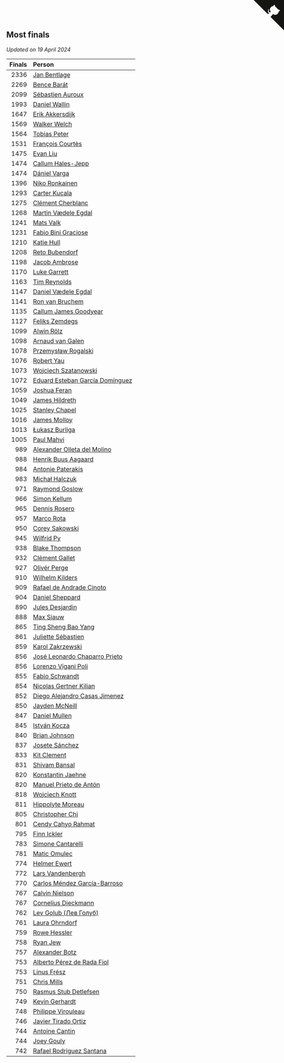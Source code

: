 ## Most finals

*Updated on 19 April 2024*

| Finals | Person |
| ---: | :--- |
| 2336 | [Jan Bentlage](https://www.worldcubeassociation.org/persons/2010BENT01) |
| 2269 | [Bence Barát](https://www.worldcubeassociation.org/persons/2008BARA01) |
| 2099 | [Sébastien Auroux](https://www.worldcubeassociation.org/persons/2008AURO01) |
| 1993 | [Daniel Wallin](https://www.worldcubeassociation.org/persons/2013WALL03) |
| 1647 | [Erik Akkersdijk](https://www.worldcubeassociation.org/persons/2005AKKE01) |
| 1569 | [Walker Welch](https://www.worldcubeassociation.org/persons/2011WELC01) |
| 1564 | [Tobias Peter](https://www.worldcubeassociation.org/persons/2014PETE03) |
| 1531 | [François Courtès](https://www.worldcubeassociation.org/persons/2008COUR01) |
| 1475 | [Evan Liu](https://www.worldcubeassociation.org/persons/2009LIUE01) |
| 1474 | [Callum Hales-Jepp](https://www.worldcubeassociation.org/persons/2012HALE01) |
| 1474 | [Dániel Varga](https://www.worldcubeassociation.org/persons/2008VARG01) |
| 1396 | [Niko Ronkainen](https://www.worldcubeassociation.org/persons/2010RONK01) |
| 1293 | [Carter Kucala](https://www.worldcubeassociation.org/persons/2015KUCA01) |
| 1275 | [Clément Cherblanc](https://www.worldcubeassociation.org/persons/2014CHER05) |
| 1268 | [Martin Vædele Egdal](https://www.worldcubeassociation.org/persons/2013EGDA02) |
| 1241 | [Mats Valk](https://www.worldcubeassociation.org/persons/2007VALK01) |
| 1231 | [Fabio Bini Graciose](https://www.worldcubeassociation.org/persons/2010GRAC02) |
| 1210 | [Katie Hull](https://www.worldcubeassociation.org/persons/2010HULL01) |
| 1208 | [Reto Bubendorf](https://www.worldcubeassociation.org/persons/2012BUBE01) |
| 1198 | [Jacob Ambrose](https://www.worldcubeassociation.org/persons/2010AMBR01) |
| 1170 | [Luke Garrett](https://www.worldcubeassociation.org/persons/2017GARR05) |
| 1163 | [Tim Reynolds](https://www.worldcubeassociation.org/persons/2005REYN01) |
| 1147 | [Daniel Vædele Egdal](https://www.worldcubeassociation.org/persons/2013EGDA01) |
| 1141 | [Ron van Bruchem](https://www.worldcubeassociation.org/persons/2003BRUC01) |
| 1135 | [Callum James Goodyear](https://www.worldcubeassociation.org/persons/2012GOOD02) |
| 1127 | [Feliks Zemdegs](https://www.worldcubeassociation.org/persons/2009ZEMD01) |
| 1099 | [Alwin Rölz](https://www.worldcubeassociation.org/persons/2016ROLZ01) |
| 1098 | [Arnaud van Galen](https://www.worldcubeassociation.org/persons/2006GALE01) |
| 1078 | [Przemysław Rogalski](https://www.worldcubeassociation.org/persons/2013ROGA02) |
| 1076 | [Robert Yau](https://www.worldcubeassociation.org/persons/2009YAUR01) |
| 1073 | [Wojciech Szatanowski](https://www.worldcubeassociation.org/persons/2011SZAT01) |
| 1072 | [Eduard Esteban García Domínguez](https://www.worldcubeassociation.org/persons/2011EDUA01) |
| 1059 | [Joshua Feran](https://www.worldcubeassociation.org/persons/2011FERA01) |
| 1049 | [James Hildreth](https://www.worldcubeassociation.org/persons/2009HILD01) |
| 1025 | [Stanley Chapel](https://www.worldcubeassociation.org/persons/2016CHAP04) |
| 1016 | [James Molloy](https://www.worldcubeassociation.org/persons/2011MOLL01) |
| 1013 | [Łukasz Burliga](https://www.worldcubeassociation.org/persons/2013BURL01) |
| 1005 | [Paul Mahvi](https://www.worldcubeassociation.org/persons/2012MAHV01) |
| 989 | [Alexander Olleta del Molino](https://www.worldcubeassociation.org/persons/2008OLLE01) |
| 988 | [Henrik Buus Aagaard](https://www.worldcubeassociation.org/persons/2006BUUS01) |
| 984 | [Antonie Paterakis](https://www.worldcubeassociation.org/persons/2012PATE01) |
| 983 | [Michał Halczuk](https://www.worldcubeassociation.org/persons/2006HALC01) |
| 971 | [Raymond Goslow](https://www.worldcubeassociation.org/persons/2014GOSL01) |
| 966 | [Simon Kellum](https://www.worldcubeassociation.org/persons/2016KELL12) |
| 965 | [Dennis Rosero](https://www.worldcubeassociation.org/persons/2010ROSE03) |
| 957 | [Marco Rota](https://www.worldcubeassociation.org/persons/2009ROTA01) |
| 950 | [Corey Sakowski](https://www.worldcubeassociation.org/persons/2011SAKO01) |
| 945 | [Wilfrid Py](https://www.worldcubeassociation.org/persons/2016PYWI01) |
| 938 | [Blake Thompson](https://www.worldcubeassociation.org/persons/2010THOM03) |
| 932 | [Clément Gallet](https://www.worldcubeassociation.org/persons/2004GALL02) |
| 927 | [Olivér Perge](https://www.worldcubeassociation.org/persons/2007PERG01) |
| 910 | [Wilhelm Kilders](https://www.worldcubeassociation.org/persons/2010KILD02) |
| 909 | [Rafael de Andrade Cinoto](https://www.worldcubeassociation.org/persons/2007CINO01) |
| 904 | [Daniel Sheppard](https://www.worldcubeassociation.org/persons/2009SHEP01) |
| 890 | [Jules Desjardin](https://www.worldcubeassociation.org/persons/2010DESJ01) |
| 888 | [Max Siauw](https://www.worldcubeassociation.org/persons/2017SIAU02) |
| 865 | [Ting Sheng Bao Yang](https://www.worldcubeassociation.org/persons/2008BAOY01) |
| 861 | [Juliette Sébastien](https://www.worldcubeassociation.org/persons/2014SEBA01) |
| 859 | [Karol Zakrzewski](https://www.worldcubeassociation.org/persons/2014ZAKR01) |
| 856 | [José Leonardo Chaparro Prieto](https://www.worldcubeassociation.org/persons/2011CHAP01) |
| 856 | [Lorenzo Vigani Poli](https://www.worldcubeassociation.org/persons/2007POLI01) |
| 855 | [Fabio Schwandt](https://www.worldcubeassociation.org/persons/2014SCHW02) |
| 854 | [Nicolas Gertner Kilian](https://www.worldcubeassociation.org/persons/2013GERT01) |
| 852 | [Diego Alejandro Casas Jimenez](https://www.worldcubeassociation.org/persons/2014JIME05) |
| 850 | [Jayden McNeill](https://www.worldcubeassociation.org/persons/2012MCNE01) |
| 847 | [Daniel Mullen](https://www.worldcubeassociation.org/persons/2016MULL04) |
| 845 | [István Kocza](https://www.worldcubeassociation.org/persons/2005KOCZ01) |
| 840 | [Brian Johnson](https://www.worldcubeassociation.org/persons/2013JOHN10) |
| 837 | [Josete Sánchez](https://www.worldcubeassociation.org/persons/2015SANC18) |
| 833 | [Kit Clement](https://www.worldcubeassociation.org/persons/2008CLEM01) |
| 831 | [Shivam Bansal](https://www.worldcubeassociation.org/persons/2011BANS02) |
| 820 | [Konstantin Jaehne](https://www.worldcubeassociation.org/persons/2015JAEH01) |
| 820 | [Manuel Prieto de Antón](https://www.worldcubeassociation.org/persons/2015ANTO04) |
| 818 | [Wojciech Knott](https://www.worldcubeassociation.org/persons/2011KNOT01) |
| 811 | [Hippolyte Moreau](https://www.worldcubeassociation.org/persons/2008MORE02) |
| 805 | [Christopher Chi](https://www.worldcubeassociation.org/persons/2014CHIC01) |
| 801 | [Cendy Cahyo Rahmat](https://www.worldcubeassociation.org/persons/2010RAHM02) |
| 795 | [Finn Ickler](https://www.worldcubeassociation.org/persons/2012ICKL01) |
| 783 | [Simone Cantarelli](https://www.worldcubeassociation.org/persons/2012CANT02) |
| 781 | [Matic Omulec](https://www.worldcubeassociation.org/persons/2010OMUL02) |
| 774 | [Helmer Ewert](https://www.worldcubeassociation.org/persons/2015EWER01) |
| 772 | [Lars Vandenbergh](https://www.worldcubeassociation.org/persons/2003VAND01) |
| 770 | [Carlos Méndez García-Barroso](https://www.worldcubeassociation.org/persons/2010GARC02) |
| 767 | [Calvin Nielson](https://www.worldcubeassociation.org/persons/2014NIEL03) |
| 767 | [Cornelius Dieckmann](https://www.worldcubeassociation.org/persons/2009DIEC01) |
| 762 | [Lev Golub (Лев Голуб)](https://www.worldcubeassociation.org/persons/2014HOLU01) |
| 761 | [Laura Ohrndorf](https://www.worldcubeassociation.org/persons/2009OHRN01) |
| 759 | [Rowe Hessler](https://www.worldcubeassociation.org/persons/2007HESS01) |
| 758 | [Ryan Jew](https://www.worldcubeassociation.org/persons/2008JEWR01) |
| 757 | [Alexander Botz](https://www.worldcubeassociation.org/persons/2013BOTZ01) |
| 753 | [Alberto Pérez de Rada Fiol](https://www.worldcubeassociation.org/persons/2011FIOL01) |
| 753 | [Linus Frész](https://www.worldcubeassociation.org/persons/2011FRES01) |
| 751 | [Chris Mills](https://www.worldcubeassociation.org/persons/2014MILL04) |
| 750 | [Rasmus Stub Detlefsen](https://www.worldcubeassociation.org/persons/2014DETL01) |
| 749 | [Kevin Gerhardt](https://www.worldcubeassociation.org/persons/2013GERH01) |
| 748 | [Philippe Virouleau](https://www.worldcubeassociation.org/persons/2008VIRO01) |
| 746 | [Javier Tirado Ortiz](https://www.worldcubeassociation.org/persons/2009TIRA01) |
| 744 | [Antoine Cantin](https://www.worldcubeassociation.org/persons/2010CANT02) |
| 744 | [Joey Gouly](https://www.worldcubeassociation.org/persons/2007GOUL01) |
| 742 | [Rafael Rodriguez Santana](https://www.worldcubeassociation.org/persons/2012SANT12) |


<a href="https://github.com/jonatanklosko/wca_statistics" class="github-corner" aria-label="View source on Github"><svg width="80" height="80" viewBox="0 0 250 250" style="fill:#151513; color:#fff; position: absolute; top: 0; border: 0; right: 0;" aria-hidden="true"><path d="M0,0 L115,115 L130,115 L142,142 L250,250 L250,0 Z"></path><path d="M128.3,109.0 C113.8,99.7 119.0,89.6 119.0,89.6 C122.0,82.7 120.5,78.6 120.5,78.6 C119.2,72.0 123.4,76.3 123.4,76.3 C127.3,80.9 125.5,87.3 125.5,87.3 C122.9,97.6 130.6,101.9 134.4,103.2" fill="currentColor" style="transform-origin: 130px 106px;" class="octo-arm"></path><path d="M115.0,115.0 C114.9,115.1 118.7,116.5 119.8,115.4 L133.7,101.6 C136.9,99.2 139.9,98.4 142.2,98.6 C133.8,88.0 127.5,74.4 143.8,58.0 C148.5,53.4 154.0,51.2 159.7,51.0 C160.3,49.4 163.2,43.6 171.4,40.1 C171.4,40.1 176.1,42.5 178.8,56.2 C183.1,58.6 187.2,61.8 190.9,65.4 C194.5,69.0 197.7,73.2 200.1,77.6 C213.8,80.2 216.3,84.9 216.3,84.9 C212.7,93.1 206.9,96.0 205.4,96.6 C205.1,102.4 203.0,107.8 198.3,112.5 C181.9,128.9 168.3,122.5 157.7,114.1 C157.9,116.9 156.7,120.9 152.7,124.9 L141.0,136.5 C139.8,137.7 141.6,141.9 141.8,141.8 Z" fill="currentColor" class="octo-body"></path></svg></a><style>.github-corner:hover .octo-arm{animation:octocat-wave 560ms ease-in-out}@keyframes octocat-wave{0%,100%{transform:rotate(0)}20%,60%{transform:rotate(-25deg)}40%,80%{transform:rotate(10deg)}}@media (max-width:500px){.github-corner:hover .octo-arm{animation:none}.github-corner .octo-arm{animation:octocat-wave 560ms ease-in-out}}</style>
